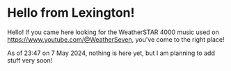 # Hello from Lexington!

Hello! If you came here looking for the WeatherSTAR 4000 music used on https://www.youtube.com/@WeatherSeven, you've come to the right place!

As of 23:47 on 7 May 2024, nothing is here yet, but I am planning to add stuff very soon!
